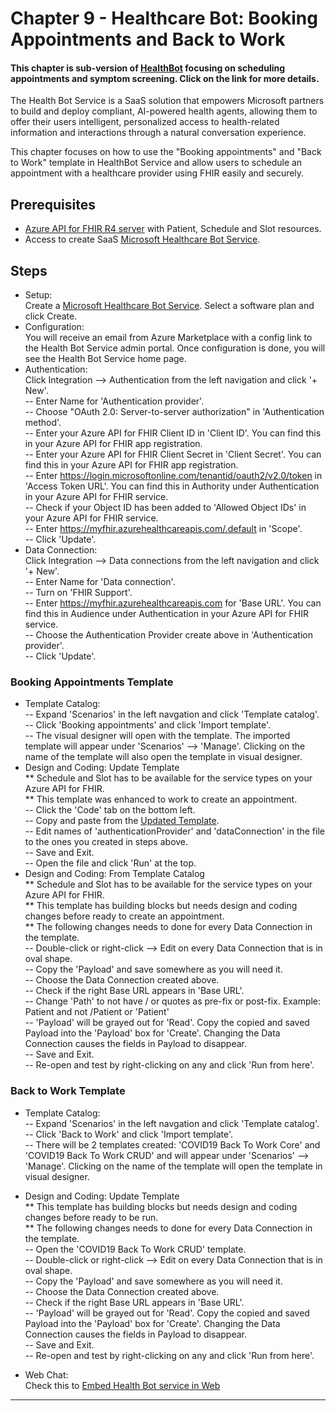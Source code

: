 # Chapter 9 - Healthcare Bot: Booking Appointments and Back to Work

#### This chapter is sub-version of [HealthBot](https://docs.microsoft.com/en-us/HealthBot/) focusing on scheduling appointments and symptom screening. Click on the link for more details.

The Health Bot Service is a SaaS solution that empowers Microsoft partners to build and deploy compliant, AI-powered health agents, allowing them to offer their users intelligent, personalized access to health-related information and interactions through a natural conversation experience. 

This chapter focuses on how to use the "Booking appointments" and "Back to Work" template in HealthBot Service and allow users to schedule an appointment with a healthcare provider using FHIR easily and securely.

## Prerequisites
* [Azure API for FHIR R4 server](../Chapter2-AzureAPIforFHIR/ReadMe.md) with Patient, Schedule and Slot resources.
* Access to create SaaS [Microsoft Healthcare Bot Service](https://azuremarketplace.microsoft.com/en-us/marketplace/apps/microsoft-hcb.microsofthealthcarebot).

## Steps
* Setup:\
Create a [Microsoft Healthcare Bot Service](https://azuremarketplace.microsoft.com/en-us/marketplace/apps/microsoft-hcb.microsofthealthcarebot). Select a software plan and click Create.
* Configuration:\
You will receive an email from Azure Marketplace with a config link to the Health Bot Service admin portal. Once configuration is done, you will see the Health Bot Service home page.
* Authentication:\
Click Integration --> Authentication from the left navigation and click '+ New'.\
-- Enter Name for 'Authentication provider'. \
-- Choose "OAuth 2.0: Server-to-server authorization" in 'Authentication method'.\
-- Enter your Azure API for FHIR Client ID in 'Client ID'. You can find this in your Azure API for FHIR app registration.\
-- Enter your Azure API for FHIR Client Secret in 'Client Secret'. You can find this in your Azure API for FHIR app registration.\
-- Enter https://login.microsoftonline.com/tenantid/oauth2/v2.0/token in 'Access Token URL'. You can find this in Authority under Authentication in your Azure API for FHIR service.\
-- Check if your Object ID has been added to 'Allowed Object IDs' in your Azure API for FHIR service.\
-- Enter https://myfhir.azurehealthcareapis.com/.default in 'Scope'.\
-- Click 'Update'.
* Data Connection:\
Click Integration --> Data connections from the left navigation and click '+ New'.\
-- Enter Name for 'Data connection'.\
-- Turn on 'FHIR Support'.\
-- Enter https://myfhir.azurehealthcareapis.com for 'Base URL'. You can find this in Audience under Authentication in your Azure API for FHIR service.\
-- Choose the Authentication Provider create above in 'Authentication provider'.\
-- Click 'Update'.

### Booking Appointments Template
* Template Catalog:\
-- Expand 'Scenarios' in the left navgation and click 'Template catalog'.\
-- Click 'Booking appointments' and click 'Import template'.\
-- The visual designer will open with the template. The imported template will appear under 'Scenarios' --> 'Manage'. Clicking on the name of the template will also open the template in visual designer.
* Design and Coding: Update Template\
** Schedule and Slot has to be available for the service types on your Azure API for FHIR.\
** This template was enhanced to work to create an appointment.\
-- Click the 'Code' tab on the bottom left.\
-- Copy and paste from the [Updated Template](./UpdatedFHIRTemplate.json).\
-- Edit names of 'authenticationProvider' and 'dataConnection' in the file to the ones you created in steps above.\
-- Save and Exit.\
-- Open the file and click 'Run' at the top.
* Design and Coding: From Template Catalog\
** Schedule and Slot has to be available for the service types on your Azure API for FHIR.\
** This template has building blocks but needs design and coding changes before ready to create an appointment.\
** The following changes needs to done for every Data Connection in the template.\
-- Double-click or right-click --> Edit on every Data Connection that is in oval shape.\
-- Copy the 'Payload' and save somewhere as you will need it.\
-- Choose the Data Connection created above.\
-- Check if the right Base URL appears in 'Base URL'.\
-- Change 'Path' to not have / or quotes as pre-fix or post-fix. Example: Patient and not /Patient or 'Patient'\
-- 'Payload' will be grayed out for 'Read'. Copy the copied and saved Payload into the 'Payload' box for 'Create'. Changing the Data Connection causes the fields in Payload to disappear.\
-- Save and Exit.\
-- Re-open and test by right-clicking on any and click 'Run from here'.

### Back to Work Template
* Template Catalog:\
-- Expand 'Scenarios' in the left navgation and click 'Template catalog'.\
-- Click 'Back to Work' and click 'Import template'.\
-- There will be 2 templates created: 'COVID19 Back To Work Core' and 'COVID19 Back To Work CRUD' and will appear under 'Scenarios' --> 'Manage'. Clicking on the name of the template will open the template in visual designer.
* Design and Coding: Update Template\
** This template has building blocks but needs design and coding changes before ready to be run.\
** The following changes needs to done for every Data Connection in the template.\
-- Open the 'COVID19 Back To Work CRUD' template.\
-- Double-click or right-click --> Edit on every Data Connection that is in oval shape.\
-- Copy the 'Payload' and save somewhere as you will need it.\
-- Choose the Data Connection created above.\
-- Check if the right Base URL appears in 'Base URL'.\
-- 'Payload' will be grayed out for 'Read'. Copy the copied and saved Payload into the 'Payload' box for 'Create'. Changing the Data Connection causes the fields in Payload to disappear.\
-- Save and Exit.\
-- Re-open and test by right-clicking on any and click 'Run from here'.

* Web Chat:\
Check this to [Embed Health Bot service in Web](https://github.com/Microsoft/HealthBotcontainersample)



*** 


